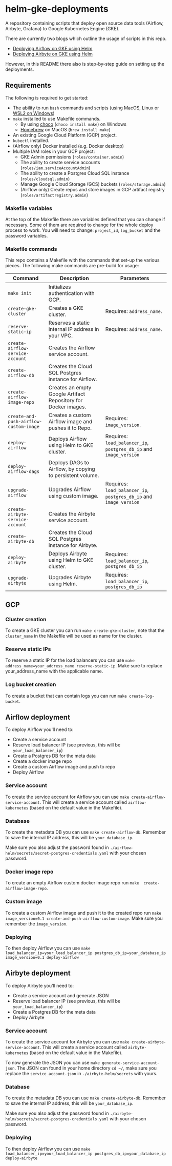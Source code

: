 # helm-gke-deployments
A repository containing scripts that deploy open source data tools (Airflow, Airbyte, Grafana) to Google Kubernetes Engine (GKE).

There are currently two blogs which outline the usage of scripts in this repo. 
- [Deploying Airflow on GKE using Helm](https://medium.com/@rodelvanrooijen/airflow-on-gke-using-helm-15ca05c11364)
- [Deploying Airbyte on GKE using Helm](https://medium.com/@rodelvanrooijen/deploying-airbyte-on-gke-using-helm-bb15d19c2d1e)

However, in this README there also is step-by-step guide on setting up the deployments.

## Requirements
The following is required to get started:
- The ability to run `bash` commands and scripts (using MacOS, Linux or [WSL2 on Windows](https://learn.microsoft.com/en-us/windows/wsl/install))
- `make` installed to use Makefile commands. 
  - By using [choco](https://chocolatey.org/install) (`choco install make`) on Windows 
  - [Homebrew](https://docs.brew.sh/Installation) on MacOS (`brew install make`)
- An existing Google Cloud Platform (GCP) project.
- `kubectl` installed.
- (Airflow only) Docker installed (e.g. Docker desktop)
- Multiple IAM roles in your GCP project:
  - GKE Admin permissions (`roles/container.admin`)
  - The ability to create service accounts (`roles/iam.serviceAccountAdmin`)
  - The ability to create a Postgres Cloud SQL instance (`roles/cloudsql.admin`)
  - Manage Google Cloud Storage (GCS) buckets (`roles/storage.admin`) 
  - (Airflow only) Create repos and store images in GCP artifact registry (`roles/artifactregistry.admin`)

### Makefile variables
At the top of the Makefile there are variables defined that you can change if necessary. 
Some of them are required to change for the whole deploy process to work. 
You will need to change: `project_id`, `log_bucket` and the password variables.

### Makefile commands
This repo contains a Makefile with the commands that set-up the various pieces. The following make commands are pre-build for usage:

| Command                                | Description                                                    | Parameters                                                         |
|----------------------------------------|----------------------------------------------------------------|--------------------------------------------------------------------|
| `make init`                            | Initializes authentication with GCP.                           |                                                                    |
| `create-gke-cluster`                   | Creates a GKE cluster.                                         | Requires: `address_name`.                                          |
| `reserve-static-ip`                    | Reserves a static internal IP address in your VPC.             | Requires: `address_name`.                                          |
| `create-airflow-service-account`       | Creates the Airflow service account.                           |                                                                    |
| `create-airflow-db`                    | Creates the Cloud SQL Postgres instance for Airflow.           |                                                                    |
| `create-airflow-image-repo`            | Creates an empty Google Artifact Repository for Docker images. |                                                                    |
| `create-and-push-airflow-custom-image` | Creates a custom Airflow image and pushes it to Repo.          | Requires: `image_version`.                                         |
| `deploy-airflow`                       | Deploys Airflow using Helm to GKE cluster.                     | Requires: `load_balancer_ip`, `postgres_db_ip` and `image_version` |
| `deploy-airflow-dags`                  | Deploys DAGs to Airflow, by copying to persistent volume.      |                                                                    |
| `upgrade-airflow`                      | Upgrades Airflow using custom image.                           | Requires: `load_balancer_ip`, `postgres_db_ip` and `image_version` |
| `create-airbyte-service-account`       | Creates the Airbyte service account.                           |                                                                    |
| `create-airbyte-db`                    | Creates the Cloud SQL Postgres instance for Airbyte.           |                                                                    |
| `deploy-airbyte`                       | Deploys Airbyte using Helm to GKE cluster.                     | Requires: `load_balancer_ip`, `postgres_db_ip`                     |
| `upgrade-airbyte`                      | Upgrades Airbyte using Helm.                                   | Requires: `load_balancer_ip`, `postgres_db_ip`                     |

## GCP
### Cluster creation
To create a GKE cluster you can run `make create-gke-cluster`, note that the `cluster_name` in the Makefile will be used as name for the cluster.

### Reserve static IPs
To reserve a static IP for the load balancers you can use `make address_name=your_address_name reserve-static-ip`. 
Make sure to replace your_address_name with the applicable name.

### Log bucket creation
To create a bucket that can contain logs you can run `make create-log-bucket`.

## Airflow deployment
To deploy Airflow you'll need to:
- Create a service account
- Reserve load balancer IP (see previous, this will be `your_load_balancer_ip`)
- Create a Postgres DB for the meta data
- Create a docker image repo
- Create a custom Airflow image and push to repo
- Deploy Airflow

### Service account
To create the service account for Airflow you can use `make create-airflow-service-account`. 
This will create a service account called `airflow-kubernetes` (based on the default value in the Makefile).

### Database
To create the metadata DB you can use `make create-airflow-db`. 
Remember to save the internal IP address, this will be `your_database_ip`.

Make sure you also adjust the password found in `./airflow-helm/secrets/secret-postgres-credentials.yaml` with your chosen password.

### Docker image repo
To create an empty Airflow custom docker image repo run `make  create-airflow-image-repo`.

### Custom image
To create a custom Airflow image and push it to the created repo run `make image_version=0.1 create-and-push-airflow-custom-image`.
Make sure you remember the `image_version`.

### Deploying
To then deploy Airflow you can use `make load_balancer_ip=your_load_balancer_ip postgres_db_ip=your_database_ip image_version=0.1 deploy-airflow`

## Airbyte deployment
To deploy Airbyte you'll need to:
- Create a service account and generate JSON
- Reserve load balancer IP (see previous, this will be `your_load_balancer_ip`)
- Create a Postgres DB for the meta data
- Deploy Airbyte

### Service account
To create the service account for Airbyte you can use `make create-airbyte-service-account`. 
This will create a service account called `airbyte-kubernetes` (based on the default value in the Makefile).

To now generate the JSON you can use `make generate-service-account-json`. 
The JSON can found in your home directory `cd ~/`, make sure you replace the `service_account.json` in `./airbyte-helm/secrets` with yours.

### Database
To create the metadata DB you can use `make create-airbyte-db`. 
Remember to save the internal IP address, this will be `your_database_ip`.

Make sure you also adjust the password found in `./airbyte-helm/secrets/secret-postgres-credentials.yaml` with your chosen password.

### Deploying
To then deploy Airflow you can use `make load_balancer_ip=your_load_balancer_ip postgres_db_ip=your_database_ip deploy-airbyte`
